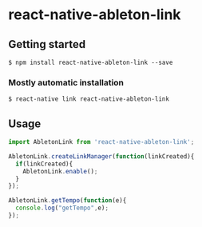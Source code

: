 # react-native-ableton-link

## Getting started

`$ npm install react-native-ableton-link --save`

### Mostly automatic installation

`$ react-native link react-native-ableton-link`

## Usage
```javascript
import AbletonLink from 'react-native-ableton-link';

AbletonLink.createLinkManager(function(linkCreated){
  if(linkCreated){
    AbletonLink.enable(); 
  }
});

AbletonLink.getTempo(function(e){
  console.log("getTempo",e);
});
```
